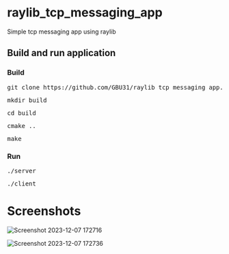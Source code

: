# raylib_tcp_messaging_app
Simple tcp messaging app using raylib

## Build and run application

### Build
<pre>git clone https://github.com/GBU31/raylib_tcp_messaging_app.git</pre>
<pre>mkdir build</pre>
<pre>cd build</pre>
<pre>cmake ..</pre>
<pre>make</pre>

### Run
<pre>./server</pre>
<pre>./client</pre>

# Screenshots


![Screenshot 2023-12-07 172716](https://github.com/GBU31/raylib_tcp_messaging_app/assets/86805843/40d76a8a-3ab1-4f7d-8f22-f39aa254f2bd)

![Screenshot 2023-12-07 172736](https://github.com/GBU31/raylib_tcp_messaging_app/assets/86805843/5fe427f9-e71b-4c4c-8e15-4d451994ef27)



